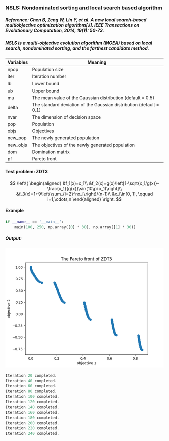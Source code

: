 ### NSLS: Nondominated sorting and local search based algorithm

##### Reference: Chen B, Zeng W, Lin Y, et al. A new local search-based multiobjective optimization algorithm[J]. IEEE Transactions on Evolutionary Computation, 2014, 19(1): 50-73.

##### NSLS is a multi-objective evolution algorithm (MOEA) based on local search, nondominated sorting, and the farthest candidate method.

| Variables | Meaning                                                      |
| --------- | ------------------------------------------------------------ |
| npop      | Population size                                              |
| iter      | Iteration number                                             |
| lb        | Lower bound                                                  |
| ub        | Upper bound                                                  |
| mu        | The mean value of the Gaussian distribution (default = 0.5)  |
| delta     | The standard deviation of the Gaussian distribution (default = 0.1) |
| nvar      | The dimension of decision space                              |
| pop       | Population                                                   |
| objs      | Objectives                                                   |
| new_pop   | The newly generated population                               |
| new_objs  | The objectives of the newly generated population             |
| dom       | Domination matrix                                            |
| pf        | Pareto front                                                 |

#### Test problem: ZDT3



$$
\left\{
\begin{aligned}
&f_1(x)=x_1\\
&f_2(x)=g(x)\left[1-\sqrt{x_1/g(x)}-\frac{x_1}{g(x)}\sin(10\pi x_1)\right]\\
&f_3(x)=1+9\left(\sum_{i=2}^nx_i\right)/(n-1)\\
&x_i\in[0, 1], \qquad i=1,\cdots,n
\end{aligned}
\right.
$$



#### Example

```python
if __name__ == '__main__':
    main(100, 250, np.array([0] * 30), np.array([1] * 30))
```

##### Output:

![](https://github.com/Xavier-MaYiMing/NSLS/blob/main/Pareto%20front.png)

```python
Iteration 20 completed.
Iteration 40 completed.
Iteration 60 completed.
Iteration 80 completed.
Iteration 100 completed.
Iteration 120 completed.
Iteration 140 completed.
Iteration 160 completed.
Iteration 180 completed.
Iteration 200 completed.
Iteration 220 completed.
Iteration 240 completed.
```

